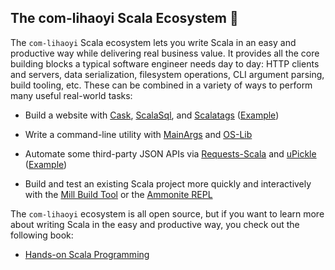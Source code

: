 ## The com-lihaoyi Scala Ecosystem 👋

The `com-lihaoyi` Scala ecosystem lets you write Scala in an easy and productive way
while delivering real business value. It provides all the core building blocks a
typical software engineer needs day to day: HTTP clients and servers, data serialization,
filesystem operations, CLI argument parsing, build tooling, etc. These can be combined in
a variety of ways to perform many useful real-world tasks:

- Build a website with [Cask](https://github.com/com-lihaoyi/cask),
  [ScalaSql](https://github.com/com-lihaoyi/scalasql), and
  [Scalatags](https://github.com/com-lihaoyi/scalatags) ([Example](https://github.com/com-lihaoyi/cask/blob/master/example/todo/app/src/TodoServer.scala))

- Write a command-line utility with [MainArgs](https://github.com/com-lihaoyi/mainargs) and
  [OS-Lib](https://github.com/com-lihaoyi/os-lib) 

- Automate some third-party JSON APIs via [Requests-Scala](https://github.com/com-lihaoyi/requests-scala)
  and [uPickle](https://github.com/com-lihaoyi/upickle) ([Example](https://github.com/handsonscala/handsonscala/tree/v1/examples/12.1%20-%20IssueMigrator))

- Build and test an existing Scala project more quickly and interactively with the
  [Mill Build Tool](https://github.com/com-lihaoyi/mill) or the [Ammonite REPL](https://github.com/com-lihaoyi/Ammonite)

The `com-lihaoyi` ecosystem is all open source, but if you want to learn more about writing
Scala in the easy and productive way, you check out the following book:

- [Hands-on Scala Programming](https://www.handsonscala.com/)


